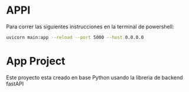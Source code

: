 # APPI

Para correr las siguientes instrucciones en la terminal de powershell:
```sh
uvicorn main:app --reload --port 5000 --host 0.0.0.0
```
# App Project

Este proyecto esta creado en base Python usando la libreria de backend fastAPI
